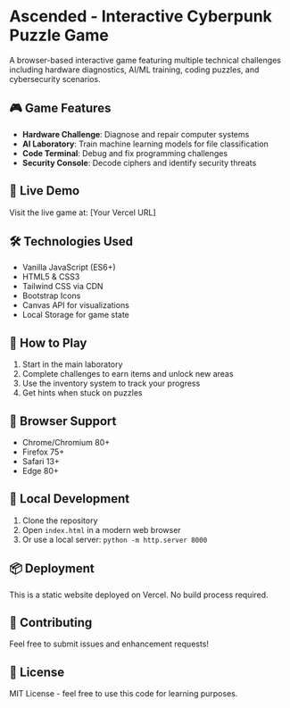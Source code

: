 # Ascended - Interactive Cyberpunk Puzzle Game

A browser-based interactive game featuring multiple technical challenges including hardware diagnostics, AI/ML training, coding puzzles, and cybersecurity scenarios.

## 🎮 Game Features

- **Hardware Challenge**: Diagnose and repair computer systems
- **AI Laboratory**: Train machine learning models for file classification
- **Code Terminal**: Debug and fix programming challenges
- **Security Console**: Decode ciphers and identify security threats

## 🚀 Live Demo

Visit the live game at: [Your Vercel URL]

## 🛠️ Technologies Used

- Vanilla JavaScript (ES6+)
- HTML5 & CSS3
- Tailwind CSS via CDN
- Bootstrap Icons
- Canvas API for visualizations
- Local Storage for game state

## 🎯 How to Play

1. Start in the main laboratory
2. Complete challenges to earn items and unlock new areas
3. Use the inventory system to track your progress
4. Get hints when stuck on puzzles

## 📱 Browser Support

- Chrome/Chromium 80+
- Firefox 75+
- Safari 13+
- Edge 80+

## 🔧 Local Development

1. Clone the repository
2. Open `index.html` in a modern web browser
3. Or use a local server: `python -m http.server 8000`

## 📦 Deployment

This is a static website deployed on Vercel. No build process required.

## 🤝 Contributing

Feel free to submit issues and enhancement requests!

## 📄 License

MIT License - feel free to use this code for learning purposes.
